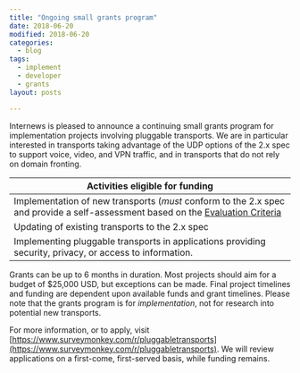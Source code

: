 ```yaml
---
title: "Ongoing small grants program"
date: 2018-06-20
modified: 2018-06-20
categories:
  - blog
tags:
  - implement
  - developer
  - grants
layout: posts

---
```


Internews is pleased to announce a continuing small grants program for implementation projects involving pluggable transports. We are in particular interested in transports taking advantage of the UDP options of the 2.x spec to support voice, video, and VPN traffic, and in transports that do not rely on domain fronting.

| **Activities eligible for funding** |
|-----|
|Implementation of new transports (*must* conform to the 2.x spec and provide a self-assessment based on the [Evaluation Criteria](https://trac.torproject.org/projects/tor/wiki/doc/PluggableTransports/PTEvaluationCriteria)|
|Updating of existing transports to the 2.x spec|
|Implementing pluggable transports in applications providing security, privacy, or access to information.|

Grants can be up to 6 months in duration. Most projects should aim for a budget of $25,000 USD, but exceptions can be made. Final project timelines and funding are dependent upon available funds and grant timelines. Please note that the grants program is for *implementation*, not for research into potential new transports.

For more information, or to apply, visit [https://www.surveymonkey.com/r/pluggabletransports](https://www.surveymonkey.com/r/pluggabletransports). We will review applications on a first-come, first-served basis, while funding remains.
